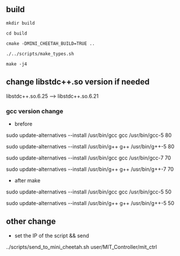 
## build

	mkdir build
	
	cd build
	
	cmake -DMINI_CHEETAH_BUILD=TRUE ..
	
	./../scripts/make_types.sh
	
	make -j4



## change libstdc++.so version if needed

libstdc++.so.6.25 -->  libstdc++.so.6.21

### gcc version change

* brefore

sudo update-alternatives --install /usr/bin/gcc gcc /usr/bin/gcc-5 80

sudo update-alternatives --install /usr/bin/g++ g++ /usr/bin/g++-5 80

sudo update-alternatives --install /usr/bin/gcc gcc /usr/bin/gcc-7 70

sudo update-alternatives --install /usr/bin/g++ g++ /usr/bin/g++-7 70


* after make

sudo update-alternatives --install /usr/bin/gcc gcc /usr/bin/gcc-5 50

sudo update-alternatives --install /usr/bin/g++ g++ /usr/bin/g++-5 50


## other change

* set the IP of the script && send

../scripts/send_to_mini_cheetah.sh user/MIT_Controller/mit_ctrl
